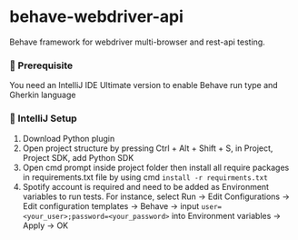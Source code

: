 # behave-webdriver-api
Behave framework for webdriver multi-browser and rest-api testing.

### 🍬 Prerequisite 
You need an IntelliJ IDE Ultimate version to enable Behave run type and Gherkin language

### 🍰 IntelliJ Setup
1. Download Python plugin
2. Open project structure by pressing Ctrl + Alt + Shift + S, in Project, Project SDK, add Python SDK
3. Open cmd prompt inside project folder then install all require packages in requirements.txt file by using cmd `install -r requirments.txt`
4. Spotify account is required and need to be added as Environment variables to run tests. For instance, select Run -> Edit Configurations 
-> Edit configuration templates -> Behave -> input `user=<your_user>;password=<your_password>` into Environment variables -> Apply -> OK
